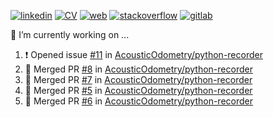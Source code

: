 [![linkedin](https://img.shields.io/badge/:-Andreu_Gimenez_Bolinches-blue?logo=linkedin)](https://www.linkedin.com/in/andreu-gimenez-bolinches-esdandreu/)
[![CV](https://img.shields.io/badge/CV:-open_to_work-green)](https://raw.githubusercontent.com/esdandreu/esdandreu/main/cv/andreu-gimenez-bolinches.pdf)
[![web](https://img.shields.io/badge/Web:-esdandreu.github.io-important)](https://esdandreu.github.io/)
[![stackoverflow](https://img.shields.io/badge/:-stack_overflow-chocolate?logo=stackoverflow)](https://stackoverflow.com/users/13180090/andreu-gimenez)
[![gitlab](https://img.shields.io/badge/:-Gitlab-lightgrey?logo=gitlab)](https://gitlab.com/esdandreu)


🔭 I’m currently working on ...
<!--START_SECTION:activity-->
1. ❗️ Opened issue [#11](https://github.com/AcousticOdometry/python-recorder/issues/11) in [AcousticOdometry/python-recorder](https://github.com/AcousticOdometry/python-recorder)
2. 🎉 Merged PR [#8](https://github.com/AcousticOdometry/python-recorder/pull/8) in [AcousticOdometry/python-recorder](https://github.com/AcousticOdometry/python-recorder)
3. 🎉 Merged PR [#7](https://github.com/AcousticOdometry/python-recorder/pull/7) in [AcousticOdometry/python-recorder](https://github.com/AcousticOdometry/python-recorder)
4. 🎉 Merged PR [#5](https://github.com/AcousticOdometry/python-recorder/pull/5) in [AcousticOdometry/python-recorder](https://github.com/AcousticOdometry/python-recorder)
5. 🎉 Merged PR [#6](https://github.com/AcousticOdometry/python-recorder/pull/6) in [AcousticOdometry/python-recorder](https://github.com/AcousticOdometry/python-recorder)
<!--END_SECTION:activity-->
